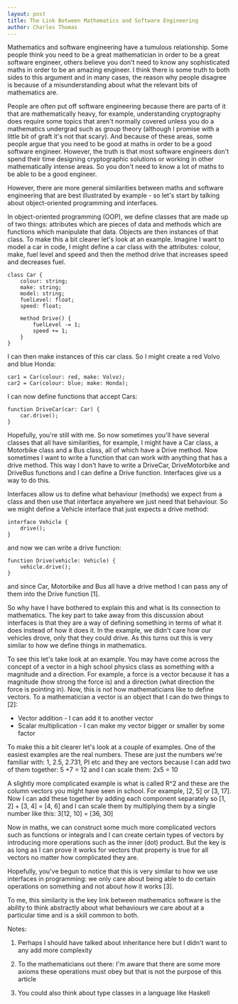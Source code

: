```yaml
---
layout: post
title: The Link Between Mathematics and Software Engineering
author: Charles Thomas
---
```


Mathematics and software engineering have a tumulous relationship. Some people think you need to be a great mathematician in order to be a great software engineer, others believe you don't need to know any sophisticated maths in order to be an amazing engineer. I think there is some truth to both sides to this argument and in many cases, the reason why people disagree is because of a misunderstanding about what the relevant bits of mathematics are.

People are often put off software engineering because there are parts of it that are mathematically heavy, for example, understanding cryptography does require some topics that aren't normally covered unless you do a mathematics undergrad such as group theory (although I promise with a little bit of graft it's not that scary). And because of these areas, some people argue that you need to be good at maths in order to be a good software engineer. However, the truth is that most software engineers don't spend their time designing cryptographic solutions or working in other mathematically intense areas. So you don't need to know a lot of maths to be able to be a good engineer.

However, there are more general similarities between maths and software engineering that are best illustrated by example - so let's start by talking about object-oriented programming and interfaces. 

In object-oriented programming (OOP), we define classes that are made up of two things: attributes which are pieces of data and methods which are functions which manipulate that data. Objects are then instances of that class. To make this a bit clearer let's look at an example. Imagine I want to model a car in code, I might define a car class with the attributes: colour, make, fuel level and speed and then the method drive that increases speed and decreases fuel. 

```
class Car {
	colour: string;
	make: string;
	model: string;
	fuelLevel: float;
	speed: float;

	method Drive() {
		fuelLevel -= 1;
		speed += 1;
	}
}
```

I can then make instances of this car class. So I might create a red Volvo and blue Honda: 
```
car1 = Car(colour: red, make: Volvo);
car2 = Car(colour: blue; make: Honda);
```

I can now define functions that accept Cars:
```
function DriveCar(car: Car) {
	car.drive();
}
```

Hopefully, you're still with me. So now sometimes you'll have several classes that all have similarities, for example, I might have a Car class, a Motorbike class and a Bus class, all of which have a Drive method. Now sometimes I want to write a function that can work with anything that has a drive method. This way I don't have to write a DriveCar, DriveMotorbike and DriveBus functions and I can define a Drive function. Interfaces give us a way to do this.

Interfaces allow us to define what behaviour (methods) we expect from a class and then use that interface anywhere we just need that behaviour. So we might define a Vehicle interface that just expects a drive method:
```
interface Vehicle {
	drive();
}
```

and now we can write a drive function:
```
function Drive(vehicle: Vehicle) {
	vehicle.drive();
}
```

and since Car, Motorbike and Bus all have a drive method I can pass any of them into the Drive function [1].

So why have I have bothered to explain this and what is its connection to mathematics. The key part to take away from this discussion about interfaces is that they are a way of defining something in terms of what it does instead of how it does it. In the example, we didn't care how our vehicles drove, only that they could drive. As this turns out this is very similar to how we define things in mathematics.

To see this let's take look at an example. You may have come across the concept of a vector in a high school physics class as something with a magnitude and a direction. For example, a force is a vector because it has a magnitude (how strong the force is) and a direction (what direction the force is pointing in). Now, this is not how mathematicians like to define vectors. To a mathematician a vector is an object that I can do two things to [2]: 
* Vector addition - I can add it to another vector 
* Scalar multiplication - I can make my vector bigger or smaller by some factor

To make this a bit clearer let's look at a couple of examples. One of the easiest examples are the real numbers. These are just the numbers we're familiar with: 1, 2.5, 2.731, PI etc and they are vectors because I can add two of them together: 5 +7 = 12 and I can scale them: 2x5 = 10

A slightly more complicated example is what is called R^2 and these are the column vectors you might have seen in school. For example, [2, 5] or [3, 17]. Now I can add these together by adding each component separately so [1, 2] + [3, 4] = [4, 6] and I can scale them by multiplying them by a single number like this: 3[12, 10] = [36, 30]

Now in maths, we can construct some much more complicated vectors such as functions or integrals and I can create certain types of vectors by introducing more operations such as the inner (dot) product. But the key is as long as I can prove it works for vectors that property is true for all vectors no matter how complicated they are. 

Hopefully, you've begun to notice that this is very similar to how we use interfaces in programming: we only care about being able to do certain operations on something and not about how it works [3].

To me, this similarity is the key link between mathematics software is the ability to think abstractly about what behaviours we care about at a particular time and is a skill common to both.

Notes:

1) Perhaps I should have talked about inheritance here but I didn't want to any add more complexity

2) To the mathematicians out there: I'm aware that there are some more axioms these operations must obey but that is not the purpose of this article

3) You could also think about type classes in a language like Haskell

